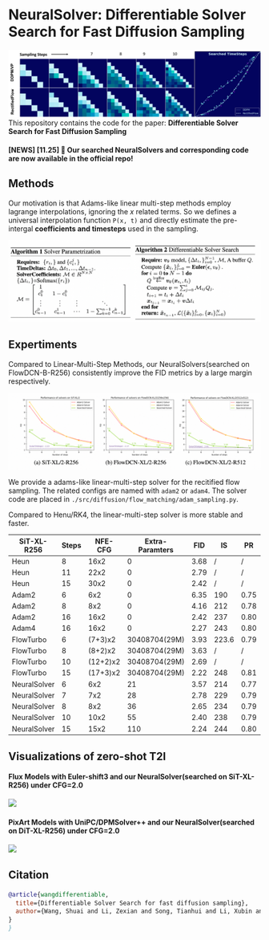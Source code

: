 # NeuralSolver: Differentiable Solver Search for Fast Diffusion Sampling

![](./figs/coeffs_timestep2.png)
This repository contains the code for the paper:
**Differentiable Solver Search for Fast Diffusion Sampling**
#### [NEWS] [11.25] 🍺 Our searched NeuralSolvers and corresponding code are now available in the official repo!

## Methods
Our motivation is that Adams-like linear multi-step methods employ lagrange interpolations, ignoring the *x* related terms.
So we defines a universal interpolation function `P(x, t)` and directly estimate the pre-intergal **coefficients and timesteps** used in the sampling. 

![](./figs/method.png)


## Expertiments

Compared to Linear-Multi-Step Methods, our NeuralSolvers(searched on FlowDCN-B-R256) consistently improve the FID metrics by a large margin respectively. 

![](./figs/fid_performance.png)

We provide a adams-like linear-multi-step solver for the recitified flow sampling. The related configs are named with `adam2` or `adam4`. The solver code are placed in `./src/diffusion/flow_matching/adam_sampling.py`.

Compared to Henu/RK4, the linear-multi-step solver is more stable and faster.

| SiT-XL-R256 | Steps | NFE-CFG  | Extra-Paramters | FID  | IS    | PR   | Recall |
|--|-------|----------|-----------------|------|-------|------|--------|
| Heun | 8     | 16x2     | 0               | 3.68 | /     | /    | /      |
| Heun | 11    | 22x2     | 0               | 2.79 | /     | /    | /      |
| Heun | 15    | 30x2     | 0               | 2.42 | /     | /    | /      |
| Adam2 | 6     | 6x2      | 0 | 6.35 | 190   | 0.75 | 0.55   |
| Adam2 | 8     | 8x2      | 0 | 4.16 | 212   | 0.78 | 0.56   |
| Adam2 | 16    | 16x2     | 0 | 2.42 | 237   | 0.80 | 0.60   |
| Adam4 | 16    | 16x2     | 0 | 2.27 | 243   | 0.80 | 0.60   |
| FlowTurbo | 6     | (7+3)x2  | 30408704(29M)   | 3.93 | 223.6 | 0.79 | 0.56   |
| FlowTurbo | 8     | (8+2)x2  | 30408704(29M)   | 3.63 | /     | /    | /      |
| FlowTurbo | 10    | (12+2)x2 | 30408704(29M)   | 2.69 | /     | /    | /      |
| FlowTurbo | 15    | (17+3)x2 | 30408704(29M)   | 2.22 | 248   | 0.81 | 0.60   |
| NeuralSolver | 6     | 6x2      | 21              | 3.57 | 214   | 0.77 | 0.58   |
| NeuralSolver | 7     | 7x2      | 28              | 2.78 | 229   | 0.79 | 0.60   |
| NeuralSolver | 8     | 8x2      | 36              | 2.65 | 234   | 0.79 | 0.60   |
| NeuralSolver | 10    | 10x2     | 55              | 2.40 | 238   | 0.79 | 0.60   |
| NeuralSolver | 15    | 15x2     | 110              | 2.24 | 244   | 0.80 | 0.60   |

## Visualizations of zero-shot T2I

#### Flux Models with Euler-shift3 and our NeuralSolver(searched on SiT-XL-R256) under CFG=2.0
![](./figs/flux_cfg2.png)

#### PixArt Models with UniPC/DPMSolver++ and our NeuralSolver(searched on DiT-XL-R256) under CFG=2.0
![](./figs/pixart1024_cfg2.png)


## Citation
```bibtex
@article{wangdifferentiable,
  title={Differentiable Solver Search for fast diffusion sampling},
  author={Wang, Shuai and Li, Zexian and Song, Tianhui and Li, Xubin and Ge, Tiezheng and Zheng, Bo and Wang, Limin and others}
}
}
```

